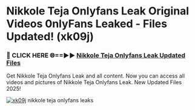 # Nikkole Teja Onlyfans Leak Original Videos 0nlyFans Leaked - Files Updated! (xk09j)

<h3>🔴 CLICK HERE 🌐==►► <a href="https://tinyurl.com/4seja8ks" rel="nofollow">Nikkole Teja Onlyfans Leak Updated Files</a></h3>

Get Nikkole Teja Onlyfans Leak and all content. Now you can access all videos and pictures of Nikkole Teja Onlyfans Leak. New Updated Files 2025!

[![xk09j](https://i.imgur.com/EWjZXRe.gif)](https://tinyurl.com/4seja8ks)
nikkole teja onlyfans leaks